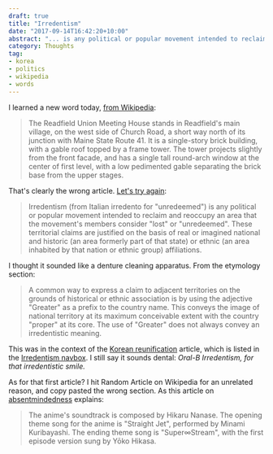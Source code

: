 ```yaml
---
draft: true
title: "Irredentism"
date: "2017-09-14T16:42:20+10:00"
abstract: "... is any political or popular movement intended to reclaim an area considered lost."
category: Thoughts
tag:
- korea
- politics
- wikipedia
- words
---
```

I learned a new word today, [from Wikipedia]:

> The Readfield Union Meeting House stands in Readfield's main village, on the west side of Church Road, a short way north of its junction with Maine State Route 41. It is a single-story brick building, with a gable roof topped by a frame tower. The tower projects slightly from the front facade, and has a single tall round-arch window at the center of first level, with a low pedimented gable separating the brick base from the upper stages. 

That's clearly the wrong article. [Let's try again]\:

> Irredentism (from Italian irredento for "unredeemed") is any political or popular movement intended to reclaim and reoccupy an area that the movement's members consider "lost" or "unredeemed". These territorial claims are justified on the basis of real or imagined national and historic (an area formerly part of that state) or ethnic (an area inhabited by that nation or ethnic group) affiliations.

I thought it sounded like a denture cleaning apparatus. From the etymology section:

> A common way to express a claim to adjacent territories on the grounds of historical or ethnic association is by using the adjective "Greater" as a prefix to the country name. This conveys the image of national territory at its maximum conceivable extent with the country "proper" at its core. The use of "Greater" does not always convey an irredentistic meaning.

This was in the context of the [Korean reunification] article, which is listed in the [Irredentism navbox]. I still say it sounds dental: *Oral-B Irredentism, for that irredentistic smile.*

As for that first article? I hit Random Article on Wikipedia for an unrelated reason, and copy pasted the wrong section. As this article on [absentmindedness] explains:

> The anime's soundtrack is composed by Hikaru Nanase. The opening theme song for the anime is "Straight Jet", performed by Minami Kuribayashi. The ending theme song is "Super∞Stream", with the first episode version sung by Yōko Hikasa.

[from Wikipedia]: https://en.wikipedia.org/wiki/Readfield_Union_Meeting_House "Wikipedia: Readfield Union Meeting House"
[Let's try again]: https://en.wikipedia.org/wiki/Irredentism "Wikipedia: Irredentism"
[Korean reunification]: https://en.wikipedia.org/wiki/Korean_reunification
[Irredentism navbox]: https://en.wikipedia.org/wiki/Template:Irredentism
[absentmindedness]: https://en.wikipedia.org/wiki/Infinite_Stratos "Wikipedia: Infinite Stratos, Music"

